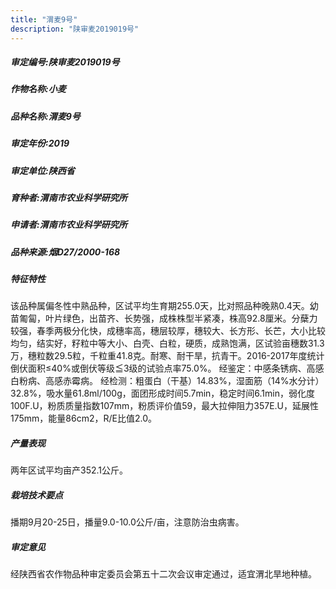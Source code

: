 ```yaml
---
title: "渭麦9号"
description: "陕审麦2019019号"
---
```

##### 审定编号:陕审麦2019019号

##### 作物名称:小麦

##### 品种名称:渭麦9号

##### 审定年份:2019

##### 审定单位:陕西省

##### 育种者:渭南市农业科学研究所

##### 申请者:渭南市农业科学研究所

##### 品种来源:烟D27/2000-168

##### 特征特性
该品种属偏冬性中熟品种，区试平均生育期255.0天，比对照品种晚熟0.4天。幼苗匍匐，叶片绿色，出苗齐、长势强，成株株型半紧凑，株高92.8厘米。分蘖力较强，春季两极分化快，成穗率高，穗层较厚，穗较大、长方形、长芒，大小比较均匀，结实好，籽粒中等大小、白壳、白粒，硬质，成熟饱满，区试验亩穗数31.3万，穗粒数29.5粒，千粒重41.8克。耐寒、耐干旱，抗青干。2016-2017年度统计倒伏面积≤40%或倒伏等级≦3级的试验点率75.0%。
经鉴定：中感条锈病、高感白粉病、高感赤霉病。
经检测：粗蛋白（干基）14.83%，湿面筋（14%水分计）32.8%，吸水量61.8ml/100g，面团形成时间5.7min，稳定时间6.1min，弱化度100F.U，粉质质量指数107mm，粉质评价值59，最大拉伸阻力357E.U，延展性175mm，能量86cm2，R/E比值2.0。

##### 产量表现
两年区试平均亩产352.1公斤。

##### 栽培技术要点
播期9月20-25日，播量9.0-10.0公斤/亩，注意防治虫病害。

##### 审定意见
经陕西省农作物品种审定委员会第五十二次会议审定通过，适宜渭北旱地种植。
